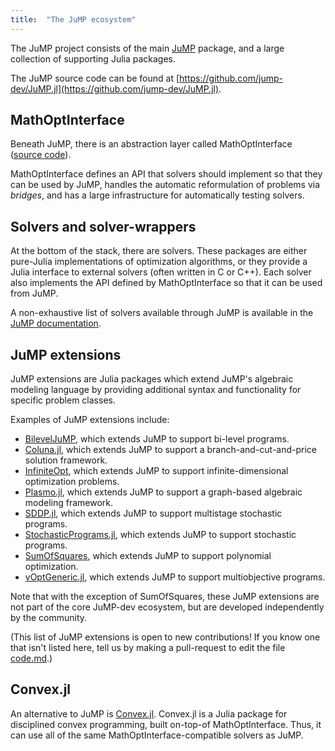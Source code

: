 ```yaml
---
title:  "The JuMP ecosystem"
---
```


The JuMP project consists of the main [JuMP](https://github.com/jump-dev/JuMP.jl)
package, and a large collection of supporting Julia packages.

The JuMP source code can be found at [https://github.com/jump-dev/JuMP.jl](https://github.com/jump-dev/JuMP.jl).

## MathOptInterface

Beneath JuMP, there is an abstraction layer called MathOptInterface 
([source code](https://github.com/jump-dev/MathOptInterface.jl)). 

MathOptInterface defines an API that solvers should implement so that they can 
be used by JuMP, handles the automatic reformulation of problems via _bridges_, 
and has a large infrastructure for automatically testing solvers.

## Solvers and solver-wrappers

At the bottom of the stack, there are solvers. These packages are either 
pure-Julia implementations of optimization algorithms, or they provide a Julia
interface to external solvers (often written in C or C++). Each solver also 
implements the API defined by MathOptInterface so that it can be used from JuMP.

A non-exhaustive list of solvers available through JuMP is available in the
[JuMP documentation](https://jump.dev/JuMP.jl/stable/installation/#Getting-Solvers-1).

## JuMP extensions

JuMP extensions are Julia packages which extend JuMP's algebraic modeling language
by providing additional syntax and functionality for specific problem classes.

Examples of JuMP extensions include:
 * [BilevelJuMP](https://github.com/joaquimg/BilevelJuMP.jl), which extends JuMP
   to support bi-level programs.
 * [Coluna.jl](https://github.com/atoptima/Coluna.jl), which extends JuMP to 
   support a branch-and-cut-and-price solution framework.
 * [InfiniteOpt](https://github.com/pulsipher/InfiniteOpt.jl), which extends 
   JuMP to support infinite-dimensional optimization problems.
 * [Plasmo.jl](https://github.com/zavalab/Plasmo.jl), which extends JuMP to
   support a graph-based algebraic modeling framework.
 * [SDDP.jl](https://github.com/odow/SDDP.jl), which extends JuMP to support 
   multistage stochastic programs.
 * [StochasticPrograms.jl](https://github.com/martinbiel/StochasticPrograms.jl), which
   extends JuMP to support stochastic programs.
 * [SumOfSquares](https://github.com/jump-dev/SumOfSquares.jl), which extends
   JuMP to support polynomial optimization.
 * [vOptGeneric.jl](https://github.com/vOptSolver/vOptGeneric.jl), which extends 
   JuMP to support multiobjective programs.

Note that with the exception of SumOfSquares, these JuMP extensions are not part of 
the core JuMP-dev ecosystem, but are developed independently by the community.
 
(This list of JuMP extensions is open to new contributions! If you know one that 
isn't listed here, tell us by making a pull-request to edit the file [code.md](https://github.com/jump-dev/jump-dev.github.io/blob/master/pages/code.md).)

## Convex.jl

An alternative to JuMP is [Convex.jl](https://jump.dev/Convex.jl/stable/). 
Convex.jl is a Julia package for disciplined convex programming, built on-top-of
MathOptInterface. Thus, it can use all of the same MathOptInterface-compatible
solvers as JuMP.
